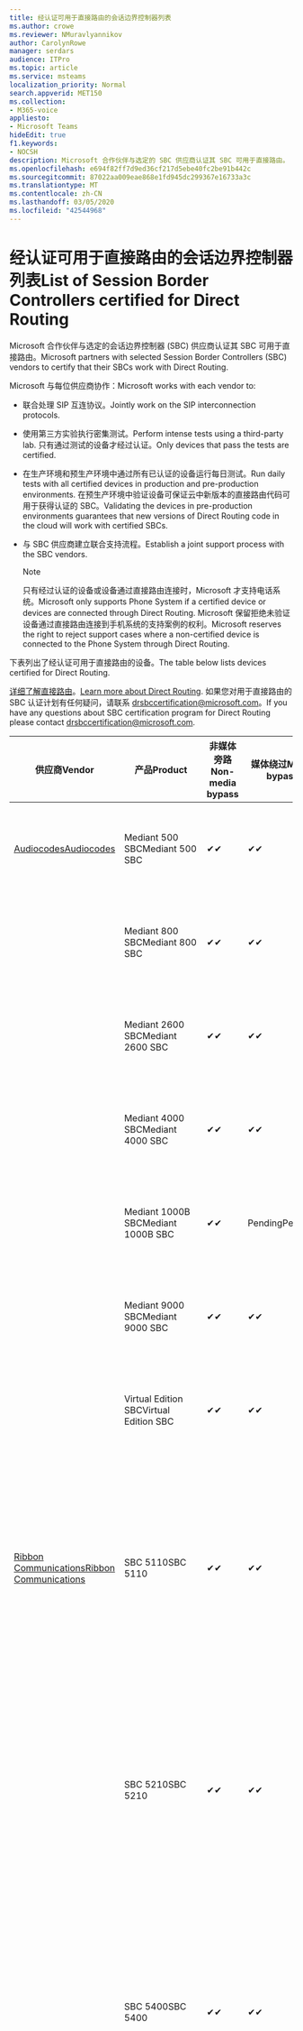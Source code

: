 ```yaml
---
title: 经认证可用于直接路由的会话边界控制器列表
ms.author: crowe
ms.reviewer: NMuravlyannikov
author: CarolynRowe
manager: serdars
audience: ITPro
ms.topic: article
ms.service: msteams
localization_priority: Normal
search.appverid: MET150
ms.collection:
- M365-voice
appliesto:
- Microsoft Teams
hideEdit: true
f1.keywords:
- NOCSH
description: Microsoft 合作伙伴与选定的 SBC 供应商认证其 SBC 可用于直接路由。
ms.openlocfilehash: e694f82ff7d9ed36cf217d5ebe40fc2be91b442c
ms.sourcegitcommit: 87022aa009eae868e1fd945dc299367e16733a3c
ms.translationtype: MT
ms.contentlocale: zh-CN
ms.lasthandoff: 03/05/2020
ms.locfileid: "42544968"
---
```

# <a name="list-of-session-border-controllers-certified-for-direct-routing"></a><span data-ttu-id="d4659-103">经认证可用于直接路由的会话边界控制器列表</span><span class="sxs-lookup"><span data-stu-id="d4659-103">List of Session Border Controllers certified for Direct Routing</span></span>

<span data-ttu-id="d4659-104">Microsoft 合作伙伴与选定的会话边界控制器 (SBC) 供应商认证其 SBC 可用于直接路由。</span><span class="sxs-lookup"><span data-stu-id="d4659-104">Microsoft partners with selected Session Border Controllers (SBC) vendors to certify that their SBCs work with Direct Routing.</span></span> 

<span data-ttu-id="d4659-105">Microsoft 与每位供应商协作：</span><span class="sxs-lookup"><span data-stu-id="d4659-105">Microsoft works with each vendor to:</span></span> 

- <span data-ttu-id="d4659-106">联合处理 SIP 互连协议。</span><span class="sxs-lookup"><span data-stu-id="d4659-106">Jointly work on the SIP interconnection protocols.</span></span>
- <span data-ttu-id="d4659-107">使用第三方实验执行密集测试。</span><span class="sxs-lookup"><span data-stu-id="d4659-107">Perform intense tests using a third-party lab.</span></span> <span data-ttu-id="d4659-108">只有通过测试的设备才经过认证。</span><span class="sxs-lookup"><span data-stu-id="d4659-108">Only devices that pass the tests are certified.</span></span> 
- <span data-ttu-id="d4659-109">在生产环境和预生产环境中通过所有已认证的设备运行每日测试。</span><span class="sxs-lookup"><span data-stu-id="d4659-109">Run daily tests with all certified devices in production and pre-production environments.</span></span> <span data-ttu-id="d4659-110">在预生产环境中验证设备可保证云中新版本的直接路由代码可用于获得认证的 SBC。</span><span class="sxs-lookup"><span data-stu-id="d4659-110">Validating the devices in pre-production environments guarantees that new versions of Direct Routing code in the cloud will work with certified SBCs.</span></span> 
- <span data-ttu-id="d4659-111">与 SBC 供应商建立联合支持流程。</span><span class="sxs-lookup"><span data-stu-id="d4659-111">Establish a joint support process with the SBC vendors.</span></span>


  > [!NOTE]
  > <span data-ttu-id="d4659-112">只有经过认证的设备或设备通过直接路由连接时，Microsoft 才支持电话系统。</span><span class="sxs-lookup"><span data-stu-id="d4659-112">Microsoft only supports Phone System if a certified device or devices are connected through Direct Routing.</span></span> <span data-ttu-id="d4659-113">Microsoft 保留拒绝未验证设备通过直接路由连接到手机系统的支持案例的权利。</span><span class="sxs-lookup"><span data-stu-id="d4659-113">Microsoft reserves the right to reject support cases where a non-certified device is connected to the Phone System through Direct Routing.</span></span> 

<span data-ttu-id="d4659-114">下表列出了经认证可用于直接路由的设备。</span><span class="sxs-lookup"><span data-stu-id="d4659-114">The table below lists devices certified for Direct Routing.</span></span> 

<span data-ttu-id="d4659-115">[详细了解直接路由](https://aka.ms/dr)。</span><span class="sxs-lookup"><span data-stu-id="d4659-115">[Learn more about Direct Routing](https://aka.ms/dr).</span></span> <span data-ttu-id="d4659-116">如果您对用于直接路由的 SBC 认证计划有任何疑问，请联系 drsbccertification@microsoft.com。</span><span class="sxs-lookup"><span data-stu-id="d4659-116">If you have any questions about SBC certification program for Direct Routing please contact drsbccertification@microsoft.com.</span></span>


|                                                       <span data-ttu-id="d4659-117">供应商</span><span class="sxs-lookup"><span data-stu-id="d4659-117">Vendor</span></span>                                                        |       <span data-ttu-id="d4659-118">产品</span><span class="sxs-lookup"><span data-stu-id="d4659-118">Product</span></span>       | <span data-ttu-id="d4659-119">非媒体旁路</span><span class="sxs-lookup"><span data-stu-id="d4659-119">Non-media bypass</span></span> | <span data-ttu-id="d4659-120">媒体绕过</span><span class="sxs-lookup"><span data-stu-id="d4659-120">Media bypass</span></span> | <span data-ttu-id="d4659-121">软件版本</span><span class="sxs-lookup"><span data-stu-id="d4659-121">Software version</span></span> | <span data-ttu-id="d4659-122">已通过 E911 提供商验证</span><span class="sxs-lookup"><span data-stu-id="d4659-122">Validated with E911 providers</span></span> | <span data-ttu-id="d4659-123">ELIN 支持</span><span class="sxs-lookup"><span data-stu-id="d4659-123">ELIN capable</span></span>
|---------------------------------------------------------------------------------------------------------------------|---------------------|------------------|--------------|------------------|-----------------|------------------|
| [<span data-ttu-id="d4659-124">Audiocodes</span><span class="sxs-lookup"><span data-stu-id="d4659-124">Audiocodes</span></span>](https://www.audiocodes.com/solutions-products/products/products-for-microsoft-365/direct-routing-for-microsoft-teams) |   <span data-ttu-id="d4659-125">Mediant 500 SBC</span><span class="sxs-lookup"><span data-stu-id="d4659-125">Mediant 500 SBC</span></span>   |     <span data-ttu-id="d4659-126">&#10004;</span><span class="sxs-lookup"><span data-stu-id="d4659-126">&#10004;</span></span>     |   <span data-ttu-id="d4659-127">&#10004;</span><span class="sxs-lookup"><span data-stu-id="d4659-127">&#10004;</span></span>    |  <span data-ttu-id="d4659-128">7.20</span><span class="sxs-lookup"><span data-stu-id="d4659-128">7.20A.250</span></span>   | <ul> <li> <span data-ttu-id="d4659-129">带宽动态位置路由</span><span class="sxs-lookup"><span data-stu-id="d4659-129">Bandwidth Dynamic Location Routing</span></span> </li> </ul>
|                                                                                                                     |   <span data-ttu-id="d4659-130">Mediant 800 SBC</span><span class="sxs-lookup"><span data-stu-id="d4659-130">Mediant 800 SBC</span></span>   |     <span data-ttu-id="d4659-131">&#10004;</span><span class="sxs-lookup"><span data-stu-id="d4659-131">&#10004;</span></span>     |   <span data-ttu-id="d4659-132">&#10004;</span><span class="sxs-lookup"><span data-stu-id="d4659-132">&#10004;</span></span>     |  <span data-ttu-id="d4659-133">7.20</span><span class="sxs-lookup"><span data-stu-id="d4659-133">7.20A.250</span></span>   |  <ul> <li> [<span data-ttu-id="d4659-134">带宽动态位置路由</span><span class="sxs-lookup"><span data-stu-id="d4659-134">Bandwidth Dynamic Location Routing</span></span>](https://www.bandwidth.com/partners/microsoft-teams-direct-routing) </li> </ul>  |    |
|                                                                                                                     |  <span data-ttu-id="d4659-135">Mediant 2600 SBC</span><span class="sxs-lookup"><span data-stu-id="d4659-135">Mediant 2600 SBC</span></span>   |     <span data-ttu-id="d4659-136">&#10004;</span><span class="sxs-lookup"><span data-stu-id="d4659-136">&#10004;</span></span>     |   <span data-ttu-id="d4659-137">&#10004;</span><span class="sxs-lookup"><span data-stu-id="d4659-137">&#10004;</span></span>    |  <span data-ttu-id="d4659-138">7.20</span><span class="sxs-lookup"><span data-stu-id="d4659-138">7.20A.250</span></span>   |   <ul> <li> [<span data-ttu-id="d4659-139">带宽动态位置路由</span><span class="sxs-lookup"><span data-stu-id="d4659-139">Bandwidth Dynamic Location Routing</span></span>](https://www.bandwidth.com/partners/microsoft-teams-direct-routing) </li> </ul>  |    |    
|                                                                                                                     |  <span data-ttu-id="d4659-140">Mediant 4000 SBC</span><span class="sxs-lookup"><span data-stu-id="d4659-140">Mediant 4000 SBC</span></span>   |     <span data-ttu-id="d4659-141">&#10004;</span><span class="sxs-lookup"><span data-stu-id="d4659-141">&#10004;</span></span>     |   <span data-ttu-id="d4659-142">&#10004;</span><span class="sxs-lookup"><span data-stu-id="d4659-142">&#10004;</span></span>     |  <span data-ttu-id="d4659-143">7.20</span><span class="sxs-lookup"><span data-stu-id="d4659-143">7.20A.250</span></span>   |   <ul> <li> [<span data-ttu-id="d4659-144">带宽动态位置路由</span><span class="sxs-lookup"><span data-stu-id="d4659-144">Bandwidth Dynamic Location Routing</span></span>](https://www.bandwidth.com/partners/microsoft-teams-direct-routing) </li> </ul>  |    |    
|                                                                                                                     | <span data-ttu-id="d4659-145">Mediant 1000B SBC</span><span class="sxs-lookup"><span data-stu-id="d4659-145">Mediant 1000B  SBC</span></span>  |     <span data-ttu-id="d4659-146">&#10004;</span><span class="sxs-lookup"><span data-stu-id="d4659-146">&#10004;</span></span>     |   <span data-ttu-id="d4659-147">Pending</span><span class="sxs-lookup"><span data-stu-id="d4659-147">Pending</span></span>     |  <span data-ttu-id="d4659-148">7.20</span><span class="sxs-lookup"><span data-stu-id="d4659-148">7.20A.250</span></span>  |  <ul> <li> [<span data-ttu-id="d4659-149">带宽动态位置路由</span><span class="sxs-lookup"><span data-stu-id="d4659-149">Bandwidth Dynamic Location Routing</span></span>](https://www.bandwidth.com/partners/microsoft-teams-direct-routing) </li> </ul>  |    |    
|                                                                                                                     | <span data-ttu-id="d4659-150">Mediant 9000 SBC</span><span class="sxs-lookup"><span data-stu-id="d4659-150">Mediant 9000  SBC</span></span>  |     <span data-ttu-id="d4659-151">&#10004;</span><span class="sxs-lookup"><span data-stu-id="d4659-151">&#10004;</span></span>     |   <span data-ttu-id="d4659-152">&#10004;</span><span class="sxs-lookup"><span data-stu-id="d4659-152">&#10004;</span></span>     |  <span data-ttu-id="d4659-153">7.20</span><span class="sxs-lookup"><span data-stu-id="d4659-153">7.20A.250</span></span>   | <ul> <li> [<span data-ttu-id="d4659-154">带宽动态位置路由</span><span class="sxs-lookup"><span data-stu-id="d4659-154">Bandwidth Dynamic Location Routing</span></span>](https://www.bandwidth.com/partners/microsoft-teams-direct-routing) </li> </ul>    |    |                                                                       
|                                                                                                                     | <span data-ttu-id="d4659-155">Virtual Edition SBC</span><span class="sxs-lookup"><span data-stu-id="d4659-155">Virtual Edition SBC</span></span> |     <span data-ttu-id="d4659-156">&#10004;</span><span class="sxs-lookup"><span data-stu-id="d4659-156">&#10004;</span></span>     |   <span data-ttu-id="d4659-157">&#10004;</span><span class="sxs-lookup"><span data-stu-id="d4659-157">&#10004;</span></span>     |  <span data-ttu-id="d4659-158">7.20</span><span class="sxs-lookup"><span data-stu-id="d4659-158">7.20A.250</span></span> |  <ul> <li> [<span data-ttu-id="d4659-159">带宽动态位置路由</span><span class="sxs-lookup"><span data-stu-id="d4659-159">Bandwidth Dynamic Location Routing</span></span>](https://www.bandwidth.com/partners/microsoft-teams-direct-routing) </li> </ul>   |    |    
|  [<span data-ttu-id="d4659-160">Ribbon Communications</span><span class="sxs-lookup"><span data-stu-id="d4659-160">Ribbon Communications</span></span>](https://ribboncommunications.com/solutions/enterprise-solutions/microsoft-skype-business)  |      <span data-ttu-id="d4659-161">SBC 5110</span><span class="sxs-lookup"><span data-stu-id="d4659-161">SBC 5110</span></span>       |     <span data-ttu-id="d4659-162">&#10004;</span><span class="sxs-lookup"><span data-stu-id="d4659-162">&#10004;</span></span>     |   <span data-ttu-id="d4659-163">&#10004;</span><span class="sxs-lookup"><span data-stu-id="d4659-163">&#10004;</span></span>    |       <span data-ttu-id="d4659-164">7.2</span><span class="sxs-lookup"><span data-stu-id="d4659-164">7.2</span></span>       | <ul> <li> [<span data-ttu-id="d4659-165">带宽动态位置路由</span><span class="sxs-lookup"><span data-stu-id="d4659-165">Bandwidth Dynamic Location Routing</span></span>](https://www.bandwidth.com/partners/microsoft-teams-direct-routing) </li> <li><span data-ttu-id="d4659-166">Intrado ERS</span><span class="sxs-lookup"><span data-stu-id="d4659-166">Intrado ERS</span></span> </li> <li><span data-ttu-id="d4659-167">Intrado EGW</span><span class="sxs-lookup"><span data-stu-id="d4659-167">Intrado EGW</span></span></li> <li> <span data-ttu-id="d4659-168">红天空地平线移动</span><span class="sxs-lookup"><span data-stu-id="d4659-168">Red Sky Horizon Mobility</span></span> </li>  </ul> |   <span data-ttu-id="d4659-169">否</span><span class="sxs-lookup"><span data-stu-id="d4659-169">No</span></span> |    
|                                                                                                                     |      <span data-ttu-id="d4659-170">SBC 5210</span><span class="sxs-lookup"><span data-stu-id="d4659-170">SBC 5210</span></span>       |     <span data-ttu-id="d4659-171">&#10004;</span><span class="sxs-lookup"><span data-stu-id="d4659-171">&#10004;</span></span>     |  <span data-ttu-id="d4659-172">&#10004;</span><span class="sxs-lookup"><span data-stu-id="d4659-172">&#10004;</span></span>    |       <span data-ttu-id="d4659-173">7.2</span><span class="sxs-lookup"><span data-stu-id="d4659-173">7.2</span></span>       |  <ul> <li> [<span data-ttu-id="d4659-174">带宽动态位置路由</span><span class="sxs-lookup"><span data-stu-id="d4659-174">Bandwidth Dynamic Location Routing</span></span>](https://www.bandwidth.com/partners/microsoft-teams-direct-routing) </li> <li><span data-ttu-id="d4659-175">Intrado ERS</span><span class="sxs-lookup"><span data-stu-id="d4659-175">Intrado ERS</span></span> </li> <li><span data-ttu-id="d4659-176">Intrado EGW</span><span class="sxs-lookup"><span data-stu-id="d4659-176">Intrado EGW</span></span></li> <li> <span data-ttu-id="d4659-177">红天空地平线移动</span><span class="sxs-lookup"><span data-stu-id="d4659-177">Red Sky Horizon Mobility</span></span> </li> </ul> | <span data-ttu-id="d4659-178">否</span><span class="sxs-lookup"><span data-stu-id="d4659-178">No</span></span>   |    
|                                                                                                                     |      <span data-ttu-id="d4659-179">SBC 5400</span><span class="sxs-lookup"><span data-stu-id="d4659-179">SBC 5400</span></span>       |     <span data-ttu-id="d4659-180">&#10004;</span><span class="sxs-lookup"><span data-stu-id="d4659-180">&#10004;</span></span>     |   <span data-ttu-id="d4659-181">&#10004;</span><span class="sxs-lookup"><span data-stu-id="d4659-181">&#10004;</span></span>   |       <span data-ttu-id="d4659-182">7.2</span><span class="sxs-lookup"><span data-stu-id="d4659-182">7.2</span></span>       |  <ul> <li> [<span data-ttu-id="d4659-183">带宽动态位置路由</span><span class="sxs-lookup"><span data-stu-id="d4659-183">Bandwidth Dynamic Location Routing</span></span>](https://www.bandwidth.com/partners/microsoft-teams-direct-routing) </li><li><span data-ttu-id="d4659-184">Intrado ERS</span><span class="sxs-lookup"><span data-stu-id="d4659-184">Intrado ERS</span></span> </li> <li><span data-ttu-id="d4659-185">Intrado EGW</span><span class="sxs-lookup"><span data-stu-id="d4659-185">Intrado EGW</span></span></li> <li> <span data-ttu-id="d4659-186">红天空地平线移动</span><span class="sxs-lookup"><span data-stu-id="d4659-186">Red Sky Horizon Mobility</span></span> </li> </ul>  |<span data-ttu-id="d4659-187">否</span><span class="sxs-lookup"><span data-stu-id="d4659-187">No</span></span>|    
|                                                                                                                     |      <span data-ttu-id="d4659-188">SBC 7000</span><span class="sxs-lookup"><span data-stu-id="d4659-188">SBC 7000</span></span>       |     <span data-ttu-id="d4659-189">&#10004;</span><span class="sxs-lookup"><span data-stu-id="d4659-189">&#10004;</span></span>     |   <span data-ttu-id="d4659-190">&#10004;</span><span class="sxs-lookup"><span data-stu-id="d4659-190">&#10004;</span></span>    |       <span data-ttu-id="d4659-191">7.2</span><span class="sxs-lookup"><span data-stu-id="d4659-191">7.2</span></span>       |   <ul> <li> [<span data-ttu-id="d4659-192">带宽动态位置路由</span><span class="sxs-lookup"><span data-stu-id="d4659-192">Bandwidth Dynamic Location Routing</span></span>](https://www.bandwidth.com/partners/microsoft-teams-direct-routing) </li> <li><span data-ttu-id="d4659-193">Intrado ERS</span><span class="sxs-lookup"><span data-stu-id="d4659-193">Intrado ERS</span></span> </li> <li><span data-ttu-id="d4659-194">Intrado EGW</span><span class="sxs-lookup"><span data-stu-id="d4659-194">Intrado EGW</span></span></li> <li> <span data-ttu-id="d4659-195">红天空地平线移动</span><span class="sxs-lookup"><span data-stu-id="d4659-195">Red Sky Horizon Mobility</span></span> </li> </ul> |  <span data-ttu-id="d4659-196">否</span><span class="sxs-lookup"><span data-stu-id="d4659-196">No</span></span>  |    
|                                                                                                                     |       <span data-ttu-id="d4659-197">SBC SWe</span><span class="sxs-lookup"><span data-stu-id="d4659-197">SBC SWe</span></span>       |     <span data-ttu-id="d4659-198">&#10004;</span><span class="sxs-lookup"><span data-stu-id="d4659-198">&#10004;</span></span>     |   <span data-ttu-id="d4659-199">&#10004;</span><span class="sxs-lookup"><span data-stu-id="d4659-199">&#10004;</span></span>   |       <span data-ttu-id="d4659-200">7.2</span><span class="sxs-lookup"><span data-stu-id="d4659-200">7.2</span></span>       |   <ul> <li> [<span data-ttu-id="d4659-201">带宽动态位置路由</span><span class="sxs-lookup"><span data-stu-id="d4659-201">Bandwidth Dynamic Location Routing</span></span>](https://www.bandwidth.com/partners/microsoft-teams-direct-routing) </li> <li><span data-ttu-id="d4659-202">Intrado ERS</span><span class="sxs-lookup"><span data-stu-id="d4659-202">Intrado ERS</span></span> </li> <li><span data-ttu-id="d4659-203">Intrado EGW</span><span class="sxs-lookup"><span data-stu-id="d4659-203">Intrado EGW</span></span></li> <li> <span data-ttu-id="d4659-204">红天空地平线移动</span><span class="sxs-lookup"><span data-stu-id="d4659-204">Red Sky Horizon Mobility</span></span> </li> </ul> |   <span data-ttu-id="d4659-205">否</span><span class="sxs-lookup"><span data-stu-id="d4659-205">No</span></span> |    
|                                                                                                                     |      <span data-ttu-id="d4659-206">SBC 1000</span><span class="sxs-lookup"><span data-stu-id="d4659-206">SBC 1000</span></span>       |     <span data-ttu-id="d4659-207">&#10004;</span><span class="sxs-lookup"><span data-stu-id="d4659-207">&#10004;</span></span>     |   <span data-ttu-id="d4659-208">&#10004;</span><span class="sxs-lookup"><span data-stu-id="d4659-208">&#10004;</span></span>    |      <span data-ttu-id="d4659-209">8.0.3 （内部版本537）</span><span class="sxs-lookup"><span data-stu-id="d4659-209">8.0.3 (build 537)</span></span>     |  <ul> <li> [<span data-ttu-id="d4659-210">带宽动态位置路由</span><span class="sxs-lookup"><span data-stu-id="d4659-210">Bandwidth Dynamic Location Routing</span></span>](https://www.bandwidth.com/partners/microsoft-teams-direct-routing) </li> <li> <span data-ttu-id="d4659-211">Intrado ERS</span><span class="sxs-lookup"><span data-stu-id="d4659-211">Intrado ERS</span></span> </li> <li><span data-ttu-id="d4659-212">Intrado EGW</span><span class="sxs-lookup"><span data-stu-id="d4659-212">Intrado EGW</span></span> </li> <li> <span data-ttu-id="d4659-213">红天空地平线移动</span><span class="sxs-lookup"><span data-stu-id="d4659-213">Red Sky Horizon Mobility</span></span> </li> </ul>   |    <span data-ttu-id="d4659-214">是</span><span class="sxs-lookup"><span data-stu-id="d4659-214">Yes</span></span>     |    
|                                                                                                                     |      <span data-ttu-id="d4659-215">SBC 2000</span><span class="sxs-lookup"><span data-stu-id="d4659-215">SBC 2000</span></span>       |     <span data-ttu-id="d4659-216">&#10004;</span><span class="sxs-lookup"><span data-stu-id="d4659-216">&#10004;</span></span>     |   <span data-ttu-id="d4659-217">&#10004;</span><span class="sxs-lookup"><span data-stu-id="d4659-217">&#10004;</span></span>   |     <span data-ttu-id="d4659-218">8.0.3 （内部版本537）</span><span class="sxs-lookup"><span data-stu-id="d4659-218">8.0.3 (build 537)</span></span>     |  <ul> <li>[<span data-ttu-id="d4659-219">带宽动态位置路由</span><span class="sxs-lookup"><span data-stu-id="d4659-219">Bandwidth Dynamic Location Routing</span></span>](https://www.bandwidth.com/partners/microsoft-teams-direct-routing) </li> <li> <span data-ttu-id="d4659-220">Intrado ERS</span><span class="sxs-lookup"><span data-stu-id="d4659-220">Intrado ERS</span></span> </li> <li><span data-ttu-id="d4659-221">Intrado EGW</span><span class="sxs-lookup"><span data-stu-id="d4659-221">Intrado EGW</span></span> </li> <li> <span data-ttu-id="d4659-222">红天空地平线移动</span><span class="sxs-lookup"><span data-stu-id="d4659-222">Red Sky Horizon Mobility</span></span> </li> </ul>   |     <span data-ttu-id="d4659-223">是</span><span class="sxs-lookup"><span data-stu-id="d4659-223">Yes</span></span>      |    
|                                                                                                                     |    <span data-ttu-id="d4659-224">SBC SWe Lite</span><span class="sxs-lookup"><span data-stu-id="d4659-224">SBC SWe Lite</span></span>     |     <span data-ttu-id="d4659-225">&#10004;</span><span class="sxs-lookup"><span data-stu-id="d4659-225">&#10004;</span></span>     |  <span data-ttu-id="d4659-226">&#10004;</span><span class="sxs-lookup"><span data-stu-id="d4659-226">&#10004;</span></span>    |      <span data-ttu-id="d4659-227">8.0.3 （内部版本216）</span><span class="sxs-lookup"><span data-stu-id="d4659-227">8.0.3 (build 216)</span></span>    |  <ul> <li> [<span data-ttu-id="d4659-228">带宽动态位置路由</span><span class="sxs-lookup"><span data-stu-id="d4659-228">Bandwidth Dynamic Location Routing</span></span>](https://www.bandwidth.com/partners/microsoft-teams-direct-routing) </li> <li> <span data-ttu-id="d4659-229">Intrado ERS</span><span class="sxs-lookup"><span data-stu-id="d4659-229">Intrado ERS</span></span> </li> <li><span data-ttu-id="d4659-230">Intrado EGW</span><span class="sxs-lookup"><span data-stu-id="d4659-230">Intrado EGW</span></span> </li> <li> <span data-ttu-id="d4659-231">红天空地平线移动</span><span class="sxs-lookup"><span data-stu-id="d4659-231">Red Sky Horizon Mobility</span></span> </li> </ul>    |     <span data-ttu-id="d4659-232">是</span><span class="sxs-lookup"><span data-stu-id="d4659-232">Yes</span></span>      |   
| | <span data-ttu-id="d4659-233">EdgeMarc 系列</span><span class="sxs-lookup"><span data-stu-id="d4659-233">EdgeMarc Series</span></span> |  <span data-ttu-id="d4659-234">&#10004;</span><span class="sxs-lookup"><span data-stu-id="d4659-234">&#10004;</span></span> | | <span data-ttu-id="d4659-235">15.6.1</span><span class="sxs-lookup"><span data-stu-id="d4659-235">15.6.1</span></span> | 
|                     [<span data-ttu-id="d4659-236">Thinktel</span><span class="sxs-lookup"><span data-stu-id="d4659-236">Thinktel</span></span>](https://www.thinktel.ca/services/think-365/think-365-overview/)                      |    <span data-ttu-id="d4659-237">Think 365 SBC</span><span class="sxs-lookup"><span data-stu-id="d4659-237">Think 365 SBC</span></span>    |     <span data-ttu-id="d4659-238">&#10004;</span><span class="sxs-lookup"><span data-stu-id="d4659-238">&#10004;</span></span>     |        <span data-ttu-id="d4659-239">Pending</span><span class="sxs-lookup"><span data-stu-id="d4659-239">Pending</span></span>   |       <span data-ttu-id="d4659-240">V1.4</span><span class="sxs-lookup"><span data-stu-id="d4659-240">V1.4</span></span>       |     |    |    
|                     [<span data-ttu-id="d4659-241">Oracle</span><span class="sxs-lookup"><span data-stu-id="d4659-241">Oracle</span></span>](https://www.oracle.com/industries/communications/enterprise-session-border-controller/microsoft.html)                      |    <span data-ttu-id="d4659-242">AP 1100</span><span class="sxs-lookup"><span data-stu-id="d4659-242">AP 1100</span></span>      |    <span data-ttu-id="d4659-243">&#10004;</span><span class="sxs-lookup"><span data-stu-id="d4659-243">&#10004;</span></span>     |    <span data-ttu-id="d4659-244">&#10004;</span><span class="sxs-lookup"><span data-stu-id="d4659-244">&#10004;</span></span>    |   <span data-ttu-id="d4659-245">8.3.0.0.1</span><span class="sxs-lookup"><span data-stu-id="d4659-245">8.3.0.0.1</span></span> |   <ul> <li> [<span data-ttu-id="d4659-246">带宽动态位置路由</span><span class="sxs-lookup"><span data-stu-id="d4659-246">Bandwidth Dynamic Location Routing</span></span>](https://www.bandwidth.com/partners/microsoft-teams-direct-routing) </li>  <li> <span data-ttu-id="d4659-247">Intrado ERS</span><span class="sxs-lookup"><span data-stu-id="d4659-247">Intrado ERS</span></span> </li> <li><span data-ttu-id="d4659-248">Intrado EGW</span><span class="sxs-lookup"><span data-stu-id="d4659-248">Intrado EGW</span></span> </li> </ul>   |    |    
|                                                                                                                    |    <span data-ttu-id="d4659-249">AP 3900</span><span class="sxs-lookup"><span data-stu-id="d4659-249">AP 3900</span></span>           |    <span data-ttu-id="d4659-250">&#10004;</span><span class="sxs-lookup"><span data-stu-id="d4659-250">&#10004;</span></span>     |    <span data-ttu-id="d4659-251">&#10004;</span><span class="sxs-lookup"><span data-stu-id="d4659-251">&#10004;</span></span>   |   <span data-ttu-id="d4659-252">8.3.0.0.1</span><span class="sxs-lookup"><span data-stu-id="d4659-252">8.3.0.0.1</span></span>  |  <ul> <li> [<span data-ttu-id="d4659-253">带宽动态位置路由</span><span class="sxs-lookup"><span data-stu-id="d4659-253">Bandwidth Dynamic Location Routing</span></span>](https://www.bandwidth.com/partners/microsoft-teams-direct-routing) </li>  <li> <span data-ttu-id="d4659-254">Intrado ERS</span><span class="sxs-lookup"><span data-stu-id="d4659-254">Intrado ERS</span></span> </li> <li><span data-ttu-id="d4659-255">Intrado EGW</span><span class="sxs-lookup"><span data-stu-id="d4659-255">Intrado EGW</span></span> </li> </ul>  |    |    
|                                                                                                                    |      <span data-ttu-id="d4659-256">AP 4600</span><span class="sxs-lookup"><span data-stu-id="d4659-256">AP 4600</span></span>         |    <span data-ttu-id="d4659-257">&#10004;</span><span class="sxs-lookup"><span data-stu-id="d4659-257">&#10004;</span></span>   |    <span data-ttu-id="d4659-258">&#10004;</span><span class="sxs-lookup"><span data-stu-id="d4659-258">&#10004;</span></span>     |     <span data-ttu-id="d4659-259">8.3.0.0.1</span><span class="sxs-lookup"><span data-stu-id="d4659-259">8.3.0.0.1</span></span>  |   <ul> <li> [<span data-ttu-id="d4659-260">带宽动态位置路由</span><span class="sxs-lookup"><span data-stu-id="d4659-260">Bandwidth Dynamic Location Routing</span></span>](https://www.bandwidth.com/partners/microsoft-teams-direct-routing) </li>  <li> <span data-ttu-id="d4659-261">Intrado ERS</span><span class="sxs-lookup"><span data-stu-id="d4659-261">Intrado ERS</span></span> </li> <li><span data-ttu-id="d4659-262">Intrado EGW</span><span class="sxs-lookup"><span data-stu-id="d4659-262">Intrado EGW</span></span> </li> </ul>  |    |    
|                                                                                                                    |      <span data-ttu-id="d4659-263">AP 6300</span><span class="sxs-lookup"><span data-stu-id="d4659-263">AP 6300</span></span>         |    <span data-ttu-id="d4659-264">&#10004;</span><span class="sxs-lookup"><span data-stu-id="d4659-264">&#10004;</span></span>   |    <span data-ttu-id="d4659-265">&#10004;</span><span class="sxs-lookup"><span data-stu-id="d4659-265">&#10004;</span></span>     |     <span data-ttu-id="d4659-266">8.3.0.0.1</span><span class="sxs-lookup"><span data-stu-id="d4659-266">8.3.0.0.1</span></span>  |  <ul> <li> [<span data-ttu-id="d4659-267">带宽动态位置路由</span><span class="sxs-lookup"><span data-stu-id="d4659-267">Bandwidth Dynamic Location Routing</span></span>](https://www.bandwidth.com/partners/microsoft-teams-direct-routing) </li> <li> <span data-ttu-id="d4659-268">Intrado ERS</span><span class="sxs-lookup"><span data-stu-id="d4659-268">Intrado ERS</span></span> </li> <li><span data-ttu-id="d4659-269">Intrado EGW</span><span class="sxs-lookup"><span data-stu-id="d4659-269">Intrado EGW</span></span> </li> </ul>   |    |    
|                                                                                                                   |      <span data-ttu-id="d4659-270">AP 6350</span><span class="sxs-lookup"><span data-stu-id="d4659-270">AP 6350</span></span>           |    <span data-ttu-id="d4659-271">&#10004;</span><span class="sxs-lookup"><span data-stu-id="d4659-271">&#10004;</span></span>   |    <span data-ttu-id="d4659-272">&#10004;</span><span class="sxs-lookup"><span data-stu-id="d4659-272">&#10004;</span></span>    |     <span data-ttu-id="d4659-273">8.3.0.0.1</span><span class="sxs-lookup"><span data-stu-id="d4659-273">8.3.0.0.1</span></span>  |   <ul> <li> [<span data-ttu-id="d4659-274">带宽动态位置路由</span><span class="sxs-lookup"><span data-stu-id="d4659-274">Bandwidth Dynamic Location Routing</span></span>](https://www.bandwidth.com/partners/microsoft-teams-direct-routing) </li> <li> <span data-ttu-id="d4659-275">Intrado ERS</span><span class="sxs-lookup"><span data-stu-id="d4659-275">Intrado ERS</span></span> </li> <li><span data-ttu-id="d4659-276">Intrado EGW</span><span class="sxs-lookup"><span data-stu-id="d4659-276">Intrado EGW</span></span> </li> </ul>  |    |                                            
|                                                                                                                    |      <span data-ttu-id="d4659-277">VME</span><span class="sxs-lookup"><span data-stu-id="d4659-277">VME</span></span>           |    <span data-ttu-id="d4659-278">&#10004;</span><span class="sxs-lookup"><span data-stu-id="d4659-278">&#10004;</span></span>    |    <span data-ttu-id="d4659-279">&#10004;</span><span class="sxs-lookup"><span data-stu-id="d4659-279">&#10004;</span></span>    |     <span data-ttu-id="d4659-280">8.3.0.0.1</span><span class="sxs-lookup"><span data-stu-id="d4659-280">8.3.0.0.1</span></span>   |   <ul> <li> [<span data-ttu-id="d4659-281">带宽动态位置路由</span><span class="sxs-lookup"><span data-stu-id="d4659-281">Bandwidth Dynamic Location Routing</span></span>](https://www.bandwidth.com/partners/microsoft-teams-direct-routing) </li> <li> <span data-ttu-id="d4659-282">Intrado ERS</span><span class="sxs-lookup"><span data-stu-id="d4659-282">Intrado ERS</span></span> </li> <li><span data-ttu-id="d4659-283">Intrado EGW</span><span class="sxs-lookup"><span data-stu-id="d4659-283">Intrado EGW</span></span> </li> </ul>   |    |    
|                     [<span data-ttu-id="d4659-284">TE-SYSTEMS</span><span class="sxs-lookup"><span data-stu-id="d4659-284">TE-SYSTEMS</span></span>](https://www.anynode.de/anynode-and-microsoft-teams/)                               |     <span data-ttu-id="d4659-285">anynode</span><span class="sxs-lookup"><span data-stu-id="d4659-285">anynode</span></span>         |     <span data-ttu-id="d4659-286">&#10004;</span><span class="sxs-lookup"><span data-stu-id="d4659-286">&#10004;</span></span>   |  <span data-ttu-id="d4659-287">&#10004;</span><span class="sxs-lookup"><span data-stu-id="d4659-287">&#10004;</span></span>   |      <span data-ttu-id="d4659-288">v3.16.2</span><span class="sxs-lookup"><span data-stu-id="d4659-288">v3.16.2</span></span>      |     |    |    


<span data-ttu-id="d4659-289">下表列出了直接路由和模拟设备之间的互操作性验证的设备。</span><span class="sxs-lookup"><span data-stu-id="d4659-289">The following table lists devices that are verified for interoperability between Direct Routing and Analog Devices.</span></span>

|                                                       <span data-ttu-id="d4659-290">供应商</span><span class="sxs-lookup"><span data-stu-id="d4659-290">Vendor</span></span>                                                        |       <span data-ttu-id="d4659-291">产品</span><span class="sxs-lookup"><span data-stu-id="d4659-291">Product</span></span>       | <span data-ttu-id="d4659-292">确认</span><span class="sxs-lookup"><span data-stu-id="d4659-292">Verified</span></span>
|---------------------------------------------------------------------------------------------------------------------|---------------------|------------------|
| [<span data-ttu-id="d4659-293">Audiocodes</span><span class="sxs-lookup"><span data-stu-id="d4659-293">Audiocodes</span></span>](https://www.audiocodes.com/solutions-products/products/products-for-microsoft-365/direct-routing-for-microsoft-teams) |   [<span data-ttu-id="d4659-294">ATA-1</span><span class="sxs-lookup"><span data-stu-id="d4659-294">ATA-1</span></span>](https://www.audiocodes.com/media/2373/mp-1xx-and-mp-124-datasheet.pdf)   |     <span data-ttu-id="d4659-295">&#10004;</span><span class="sxs-lookup"><span data-stu-id="d4659-295">&#10004;</span></span>     |
| [<span data-ttu-id="d4659-296">带</span><span class="sxs-lookup"><span data-stu-id="d4659-296">Ribbon</span></span>](https://ribboncommunications.com/solutions/enterprise-solutions/microsoft-solutions) |   [<span data-ttu-id="d4659-297">SBC 1000。软件版本：8.1.1 （内部版本527）</span><span class="sxs-lookup"><span data-stu-id="d4659-297">SBC 1000. Software version: 8.1.1 (build 527)</span></span>](https://support.sonus.net/display/UXDOC81/Connect+SBC+Edge+to+Microsoft+Teams+Direct+Routing+to+Support+Analog+Devices)   |     <span data-ttu-id="d4659-298">&#10004;</span><span class="sxs-lookup"><span data-stu-id="d4659-298">&#10004;</span></span>     |
| [<span data-ttu-id="d4659-299">带</span><span class="sxs-lookup"><span data-stu-id="d4659-299">Ribbon</span></span>](https://ribboncommunications.com/solutions/enterprise-solutions/microsoft-solutions) |   [<span data-ttu-id="d4659-300">SBC 2000。软件版本：8.1.1 （内部版本527）</span><span class="sxs-lookup"><span data-stu-id="d4659-300">SBC 2000. Software version: 8.1.1 (build 527)</span></span>](https://support.sonus.net/display/UXDOC81/Connect+SBC+Edge+to+Microsoft+Teams+Direct+Routing+to+Support+Analog+Devices)   |     <span data-ttu-id="d4659-301">&#10004;</span><span class="sxs-lookup"><span data-stu-id="d4659-301">&#10004;</span></span>     |


<span data-ttu-id="d4659-302">若要向我们提供有关团队的产品反馈（如新功能的创意），请参阅[Uservoice](https://microsoftteams.uservoice.com)注意授予主要版本的证书。</span><span class="sxs-lookup"><span data-stu-id="d4659-302">To give us product feedback about Teams, such as ideas for new features, see [Uservoice](https://microsoftteams.uservoice.com) Note the certification granted to a major version.</span></span> <span data-ttu-id="d4659-303">这意味着支持在主要版本之后的 SBC 固件中包含任何数字的固件。</span><span class="sxs-lookup"><span data-stu-id="d4659-303">That means that firmware with any number in the SBC firmware following the major version is supported.</span></span>
